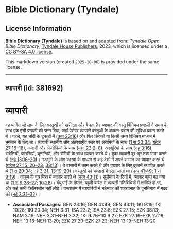 # Bible Dictionary (Tyndale)

## License Information

**Bible Dictionary (Tyndale)** is based on and adapted from: _Tyndale Open Bible Dictionary_, [Tyndale House Publishers](https://tyndaleopenresources.com/), 2023, which is licensed under a [CC BY-SA 4.0 license](https://creativecommons.org/licenses/by-sa/4.0/legalcode.en).

This markdown version (created `2025-10-06`) is provided under the same license.



--------------------------------

## व्यापारी (id: 381692)

व्यापारी
========

वह व्यक्ति जो लाभ के लिए वस्तुओं को खरीदता और बेचता है। व्यापार की वस्तु विनिमय प्रणाली ने समय के साथ एक ऐसी प्रणाली को जन्म दिया, जहाँ पेशेवर व्यापारी वस्तुओं के आदान\-प्रदान की सुविधा प्रदान करते थे। पहले, यह चाँदी के टुकड़ों में ([उत्प 23:16](https://ref.ly/Gen23:16)) और फिर सिक्कों या किसी अन्य विनिमय माध्यम में भुगतान के लिए था। व्यापारी स्थानीय और अंतरराष्ट्रीय स्तर पर अरामियों के साथ ([1 रा 20:34](https://ref.ly/1Kgs20:34); [यहेज 27:16–18](https://ref.ly/Ezek27:16-Ezek27:18)), कनानी और फिनीकियों के साथ ([यशा 23:2, 8](https://ref.ly/Isa23:2,Isa23:8)), अश्शूरियों के साथ ([नहू 3:16](https://ref.ly/Nah3:16)), बाबेलियों, फारसियों, यूनानियों, और रोमियों के साथ व्यापार करते थे। कुछ व्यापारी दूर\-दूर तक यात्रा करते थे ([नहे 13:16–20](https://ref.ly/Neh13:16-Neh13:20))। मरूभूमि के लोग कारवां के माध्यम से कई देशों में अपने सामान का व्यापार करते थे ([यहेज 27:15, 20–23](https://ref.ly/Ezek27:15,Ezek27:20-Ezek27:23); [38:13](https://ref.ly/Ezek38:13))। वे बाजारों में काम करते थे और व्यापार के लिए दुकानें स्थापित करते थे ([1 रा 20:34](https://ref.ly/1Kgs20:34); [नहे 3:31](https://ref.ly/Neh3:31); [13:19–20](https://ref.ly/Neh13:19-Neh13:20))। वस्तुओं को भण्डारों में रखा जाता था ([उत्प 41:49](https://ref.ly/Gen41:49); [1 रा 9:19](https://ref.ly/1Kgs9:19))। याकूब के पुत्र मिस्र में व्यापार करते थे ([उत्प 43:11](https://ref.ly/Gen43:11))। सुलैमान के दिनों में, व्यापार बहुत बढ़ गया था ([1 रा 9:26–27](https://ref.ly/1Kgs9:26-1Kgs9:27); [10:28](https://ref.ly/1Kgs10:28))। बँधुआई के दौरान, यहूदी बाबेल में व्यापारी गतिविधियों में शामिल हो गए, और कई कभी फिलिस्तीन नहीं लौटे। यरूशलेम में व्यापारियों ने नहेम्याह की शहरपनाह के पुनर्निर्माण में मदद की ([नहे 3:31–32](https://ref.ly/Neh3:31-Neh3:32))।

* **Associated Passages:** GEN 23:16; GEN 41:49; GEN 43:11; 1KI 9:19; 1KI 10:28; 1KI 20:34; NEH 3:31; ISA 23:2; ISA 23:8; EZK 27:15; EZK 38:13; NAM 3:16; NEH 3:31–NEH 3:32; 1KI 9:26–1KI 9:27; EZK 27:16–EZK 27:18; NEH 13:16–NEH 13:20; EZK 27:20–EZK 27:23; NEH 13:19–NEH 13:20

